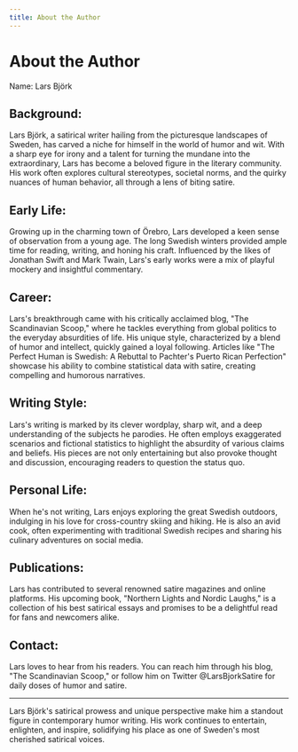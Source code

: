 ```yaml
---
title: About the Author
---
```


# About the Author

Name: Lars Björk

## Background:
Lars Björk, a satirical writer hailing from the picturesque landscapes of Sweden, has carved a niche for himself in the world of humor and wit. With a sharp eye for irony and a talent for turning the mundane into the extraordinary, Lars has become a beloved figure in the literary community. His work often explores cultural stereotypes, societal norms, and the quirky nuances of human behavior, all through a lens of biting satire.

## Early Life:
Growing up in the charming town of Örebro, Lars developed a keen sense of observation from a young age. The long Swedish winters provided ample time for reading, writing, and honing his craft. Influenced by the likes of Jonathan Swift and Mark Twain, Lars's early works were a mix of playful mockery and insightful commentary.

## Career:
Lars's breakthrough came with his critically acclaimed blog, "The Scandinavian Scoop," where he tackles everything from global politics to the everyday absurdities of life. His unique style, characterized by a blend of humor and intellect, quickly gained a loyal following. Articles like "The Perfect Human is Swedish: A Rebuttal to Pachter's Puerto Rican Perfection" showcase his ability to combine statistical data with satire, creating compelling and humorous narratives.

## Writing Style:
Lars's writing is marked by its clever wordplay, sharp wit, and a deep understanding of the subjects he parodies. He often employs exaggerated scenarios and fictional statistics to highlight the absurdity of various claims and beliefs. His pieces are not only entertaining but also provoke thought and discussion, encouraging readers to question the status quo.

## Personal Life:
When he's not writing, Lars enjoys exploring the great Swedish outdoors, indulging in his love for cross-country skiing and hiking. He is also an avid cook, often experimenting with traditional Swedish recipes and sharing his culinary adventures on social media.

## Publications:
Lars has contributed to several renowned satire magazines and online platforms. His upcoming book, "Northern Lights and Nordic Laughs," is a collection of his best satirical essays and promises to be a delightful read for fans and newcomers alike.

## Contact:
Lars loves to hear from his readers. You can reach him through his blog, "The Scandinavian Scoop," or follow him on Twitter @LarsBjorkSatire for daily doses of humor and satire.

---

Lars Björk's satirical prowess and unique perspective make him a standout figure in contemporary humor writing. His work continues to entertain, enlighten, and inspire, solidifying his place as one of Sweden's most cherished satirical voices.

